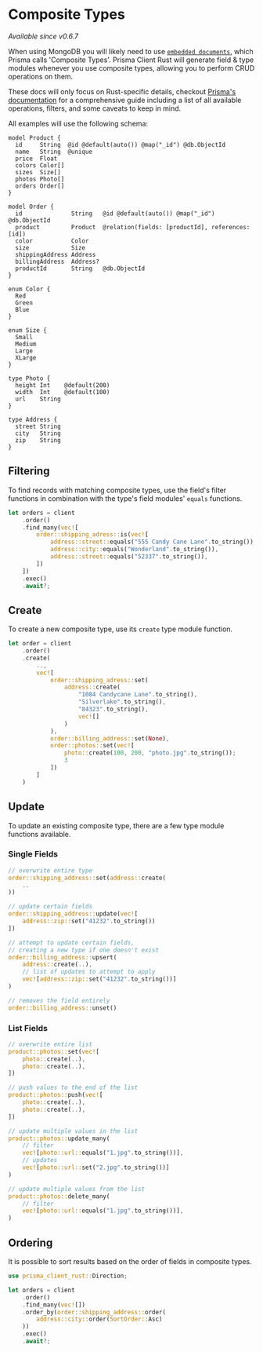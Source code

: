 # Composite Types

_Available since v0.6.7_

When using MongoDB you will likely need to use [`embedded documents`](https://www.mongodb.com/docs/manual/core/data-model-design/#std-label-data-modeling-embedding),
which Prisma calls 'Composite Types'.
Prisma Client Rust will generate field & type modules whenever you use composite types,
allowing you to perform CRUD operations on them.

These docs will only focus on Rust-specific details,
checkout [Prisma's documentation](https://www.prisma.io/docs/concepts/components/prisma-client/composite-types#changing-a-single-composite-type)
for a comprehensive guide including a list of all available operations, filters,
and some caveats to keep in mind.

All examples will use the following schema:

```prisma
model Product {
  id     String  @id @default(auto()) @map("_id") @db.ObjectId
  name   String  @unique
  price  Float
  colors Color[]
  sizes  Size[]
  photos Photo[]
  orders Order[]
}

model Order {
  id              String   @id @default(auto()) @map("_id") @db.ObjectId
  product         Product  @relation(fields: [productId], references: [id])
  color           Color
  size            Size
  shippingAddress Address
  billingAddress  Address?
  productId       String   @db.ObjectId
}

enum Color {
  Red
  Green
  Blue
}

enum Size {
  Small
  Medium
  Large
  XLarge
}

type Photo {
  height Int    @default(200)
  width  Int    @default(100)
  url    String
}

type Address {
  street String
  city   String
  zip    String
}
```

## Filtering

To find records with matching composite types,
use the field's filter functions in combination with the type's field modules' `equals` functions.

```rust
let orders = client
	.order()
	.find_many(vec![
		order::shipping_adress::is(vec![
			address::street::equals("555 Candy Cane Lane".to_string()),
			address::city::equals("Wonderland".to_string()),
			address::street::equals("52337".to_string()),
		])
	])
	.exec()
	.await?;
```

## Create

To create a new composite type, use its `create` type module function.

```rust
let order = client
	.order()
	.create(
		..,
		vec![
			order::shipping_adress::set(
				address::create(
					"1084 Candycane Lane".to_string(),
					"Silverlake".to_string(),
					"84323".to_string(),
					vec![]
				)
			),
			order::billing_address::set(None),
			order::photos::set(vec![
				photo::create(100, 200, "photo.jpg".to_string());
				3
			])
		]
	)
```

## Update

To update an existing composite type, there are a few type module functions available.

### Single Fields

```rust
// overwrite entire type
order::shipping_address::set(address::create(
	..
))

// update certain fields
order::shipping_address::update(vec![
	address::zip::set("41232".to_string())
])

// attempt to update certain fields,
// creating a new type if one doesn't exist
order::billing_address::upsert(
	address::create(..),
	// list of updates to attempt to apply
	vec![address::zip::set("41232".to_string())]
)

// removes the field entirely
order::billing_address::unset()
```

### List Fields

```rust
// overwrite entire list
product::photos::set(vec![
	photo::create(..),
	photo::create(..),
])

// push values to the end of the list
product::photos::push(vec![
	photo::create(..),
	photo::create(..),
])

// update multiple values in the list
product::photos::update_many(
	// filter
	vec![photo::url::equals("1.jpg".to_string())],
	// updates
	vec![photo::url::set("2.jpg".to_string())]
)

// update multiple values from the list
product::photos::delete_many(
	// filter
	vec![photo::url::equals("1.jpg".to_string())],
)
```

## Ordering

It is possible to sort results based on the order of fields in composite types.

```rust
use prisma_client_rust::Direction;

let orders = client
	.order()
	.find_many(vec![])
	.order_by(order::shipping_address::order(
		address::city::order(SortOrder::Asc)
	))
	.exec()
	.await?;
```
